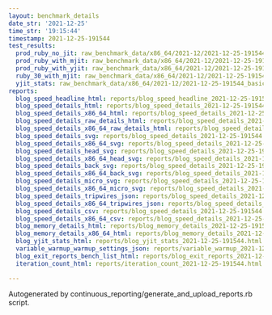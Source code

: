 ```yaml
---
layout: benchmark_details
date_str: '2021-12-25'
time_str: '19:15:44'
timestamp: 2021-12-25-191544
test_results:
  prod_ruby_no_jit: raw_benchmark_data/x86_64/2021-12/2021-12-25-191544_basic_benchmark_prod_ruby_no_jit.json
  prod_ruby_with_mjit: raw_benchmark_data/x86_64/2021-12/2021-12-25-191544_basic_benchmark_prod_ruby_with_mjit.json
  prod_ruby_with_yjit: raw_benchmark_data/x86_64/2021-12/2021-12-25-191544_basic_benchmark_prod_ruby_with_yjit.json
  ruby_30_with_mjit: raw_benchmark_data/x86_64/2021-12/2021-12-25-191544_basic_benchmark_ruby_30_with_mjit.json
  yjit_stats: raw_benchmark_data/x86_64/2021-12/2021-12-25-191544_basic_benchmark_yjit_stats.json
reports:
  blog_speed_headline_html: reports/blog_speed_headline_2021-12-25-191544.html
  blog_speed_details_html: reports/blog_speed_details_2021-12-25-191544.html
  blog_speed_details_x86_64_html: reports/blog_speed_details_2021-12-25-191544.x86_64.html
  blog_speed_details_raw_details_html: reports/blog_speed_details_2021-12-25-191544.raw_details.html
  blog_speed_details_x86_64_raw_details_html: reports/blog_speed_details_2021-12-25-191544.x86_64.raw_details.html
  blog_speed_details_svg: reports/blog_speed_details_2021-12-25-191544.svg
  blog_speed_details_x86_64_svg: reports/blog_speed_details_2021-12-25-191544.x86_64.svg
  blog_speed_details_head_svg: reports/blog_speed_details_2021-12-25-191544.head.svg
  blog_speed_details_x86_64_head_svg: reports/blog_speed_details_2021-12-25-191544.x86_64.head.svg
  blog_speed_details_back_svg: reports/blog_speed_details_2021-12-25-191544.back.svg
  blog_speed_details_x86_64_back_svg: reports/blog_speed_details_2021-12-25-191544.x86_64.back.svg
  blog_speed_details_micro_svg: reports/blog_speed_details_2021-12-25-191544.micro.svg
  blog_speed_details_x86_64_micro_svg: reports/blog_speed_details_2021-12-25-191544.x86_64.micro.svg
  blog_speed_details_tripwires_json: reports/blog_speed_details_2021-12-25-191544.tripwires.json
  blog_speed_details_x86_64_tripwires_json: reports/blog_speed_details_2021-12-25-191544.x86_64.tripwires.json
  blog_speed_details_csv: reports/blog_speed_details_2021-12-25-191544.csv
  blog_speed_details_x86_64_csv: reports/blog_speed_details_2021-12-25-191544.x86_64.csv
  blog_memory_details_html: reports/blog_memory_details_2021-12-25-191544.html
  blog_memory_details_x86_64_html: reports/blog_memory_details_2021-12-25-191544.x86_64.html
  blog_yjit_stats_html: reports/blog_yjit_stats_2021-12-25-191544.html
  variable_warmup_warmup_settings_json: reports/variable_warmup_2021-12-25-191544.warmup_settings.json
  blog_exit_reports_bench_list_html: reports/blog_exit_reports_2021-12-25-191544.bench_list.html
  iteration_count_html: reports/iteration_count_2021-12-25-191544.html

---
```

Autogenerated by continuous_reporting/generate_and_upload_reports.rb script.
